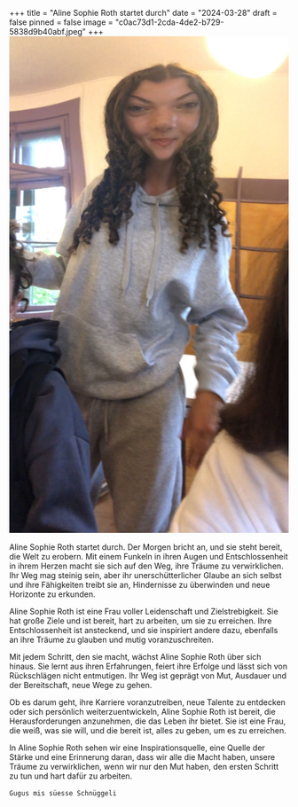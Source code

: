 +++
title = "Aline Sophie Roth startet durch"
date = "2024-03-28"
draft = false
pinned = false
image = "c0ac73d1-2cda-4de2-b729-5838d9b40abf.jpeg"
+++
![Aline in ihrem Element](54b15de1-cb11-4053-97cd-d6a04216c321.jpeg)

Aline Sophie Roth startet durch. Der Morgen bricht an, und sie steht bereit, die Welt zu erobern. Mit einem Funkeln in ihren Augen und Entschlossenheit in ihrem Herzen macht sie sich auf den Weg, ihre Träume zu verwirklichen. Ihr Weg mag steinig sein, aber ihr unerschütterlicher Glaube an sich selbst und ihre Fähigkeiten treibt sie an, Hindernisse zu überwinden und neue Horizonte zu erkunden.

Aline Sophie Roth ist eine Frau voller Leidenschaft und Zielstrebigkeit. Sie hat große Ziele und ist bereit, hart zu arbeiten, um sie zu erreichen. Ihre Entschlossenheit ist ansteckend, und sie inspiriert andere dazu, ebenfalls an ihre Träume zu glauben und mutig voranzuschreiten.

Mit jedem Schritt, den sie macht, wächst Aline Sophie Roth über sich hinaus. Sie lernt aus ihren Erfahrungen, feiert ihre Erfolge und lässt sich von Rückschlägen nicht entmutigen. Ihr Weg ist geprägt von Mut, Ausdauer und der Bereitschaft, neue Wege zu gehen.

Ob es darum geht, ihre Karriere voranzutreiben, neue Talente zu entdecken oder sich persönlich weiterzuentwickeln, Aline Sophie Roth ist bereit, die Herausforderungen anzunehmen, die das Leben ihr bietet. Sie ist eine Frau, die weiß, was sie will, und die bereit ist, alles zu geben, um es zu erreichen.

In Aline Sophie Roth sehen wir eine Inspirationsquelle, eine Quelle der Stärke und eine Erinnerung daran, dass wir alle die Macht haben, unsere Träume zu verwirklichen, wenn wir nur den Mut haben, den ersten Schritt zu tun und hart dafür zu arbeiten.



```
Gugus mis süesse Schnüggeli 
```